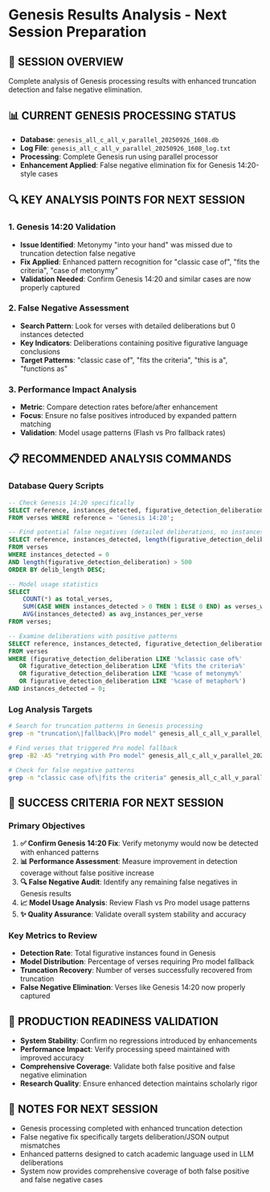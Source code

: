 # Genesis Results Analysis - Next Session Preparation

## 🎯 **SESSION OVERVIEW**
Complete analysis of Genesis processing results with enhanced truncation detection and false negative elimination.

## 📊 **CURRENT GENESIS PROCESSING STATUS**
- **Database**: `genesis_all_c_all_v_parallel_20250926_1608.db`
- **Log File**: `genesis_all_c_all_v_parallel_20250926_1608_log.txt`
- **Processing**: Complete Genesis run using parallel processor
- **Enhancement Applied**: False negative elimination fix for Genesis 14:20-style cases

## 🔍 **KEY ANALYSIS POINTS FOR NEXT SESSION**

### **1. Genesis 14:20 Validation**
- **Issue Identified**: Metonymy "into your hand" was missed due to truncation detection false negative
- **Fix Applied**: Enhanced pattern recognition for "classic case of", "fits the criteria", "case of metonymy"
- **Validation Needed**: Confirm Genesis 14:20 and similar cases are now properly captured

### **2. False Negative Assessment**
- **Search Pattern**: Look for verses with detailed deliberations but 0 instances detected
- **Key Indicators**: Deliberations containing positive figurative language conclusions
- **Target Patterns**: "classic case of", "fits the criteria", "this is a", "functions as"

### **3. Performance Impact Analysis**
- **Metric**: Compare detection rates before/after enhancement
- **Focus**: Ensure no false positives introduced by expanded pattern matching
- **Validation**: Model usage patterns (Flash vs Pro fallback rates)

## 📋 **RECOMMENDED ANALYSIS COMMANDS**

### **Database Query Scripts**
```sql
-- Check Genesis 14:20 specifically
SELECT reference, instances_detected, figurative_detection_deliberation
FROM verses WHERE reference = 'Genesis 14:20';

-- Find potential false negatives (detailed deliberations, no instances)
SELECT reference, instances_detected, length(figurative_detection_deliberation) as delib_length
FROM verses
WHERE instances_detected = 0
AND length(figurative_detection_deliberation) > 500
ORDER BY delib_length DESC;

-- Model usage statistics
SELECT
    COUNT(*) as total_verses,
    SUM(CASE WHEN instances_detected > 0 THEN 1 ELSE 0 END) as verses_with_figurative,
    AVG(instances_detected) as avg_instances_per_verse
FROM verses;

-- Examine deliberations with positive patterns
SELECT reference, instances_detected, figurative_detection_deliberation
FROM verses
WHERE (figurative_detection_deliberation LIKE '%classic case of%'
   OR figurative_detection_deliberation LIKE '%fits the criteria%'
   OR figurative_detection_deliberation LIKE '%case of metonymy%'
   OR figurative_detection_deliberation LIKE '%case of metaphor%')
AND instances_detected = 0;
```

### **Log Analysis Targets**
```bash
# Search for truncation patterns in Genesis processing
grep -n "truncation\|fallback\|Pro model" genesis_all_c_all_v_parallel_20250926_1608_log.txt

# Find verses that triggered Pro model fallback
grep -B2 -A5 "retrying with Pro model" genesis_all_c_all_v_parallel_20250926_1608_log.txt

# Check for false negative patterns
grep -n "classic case of\|fits the criteria" genesis_all_c_all_v_parallel_20250926_1608_log.txt
```

## 🎯 **SUCCESS CRITERIA FOR NEXT SESSION**

### **Primary Objectives**
1. **✅ Confirm Genesis 14:20 Fix**: Verify metonymy would now be detected with enhanced patterns
2. **📊 Performance Assessment**: Measure improvement in detection coverage without false positive increase
3. **🔍 False Negative Audit**: Identify any remaining false negatives in Genesis results
4. **📈 Model Usage Analysis**: Review Flash vs Pro model usage patterns
5. **✨ Quality Assurance**: Validate overall system stability and accuracy

### **Key Metrics to Review**
- **Detection Rate**: Total figurative instances found in Genesis
- **Model Distribution**: Percentage of verses requiring Pro model fallback
- **Truncation Recovery**: Number of verses successfully recovered from truncation
- **False Negative Elimination**: Verses like Genesis 14:20 now properly captured

## 🚀 **PRODUCTION READINESS VALIDATION**
- **System Stability**: Confirm no regressions introduced by enhancements
- **Performance Impact**: Verify processing speed maintained with improved accuracy
- **Comprehensive Coverage**: Validate both false positive and false negative elimination
- **Research Quality**: Ensure enhanced detection maintains scholarly rigor

## 📝 **NOTES FOR NEXT SESSION**
- Genesis processing completed with enhanced truncation detection
- False negative fix specifically targets deliberation/JSON output mismatches
- Enhanced patterns designed to catch academic language used in LLM deliberations
- System now provides comprehensive coverage of both false positive and false negative cases